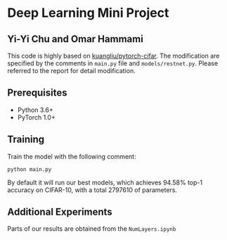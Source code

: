 # Deep Learning Mini Project
## Yi-Yi Chu and Omar Hammami

This code is highly based on [kuangliu/pytorch-cifar](https://github.com/kuangliu/pytorch-cifar). The modification are specified by the comments in ```main.py``` file and ```models/restnet.py```. Please referred to the report for detail modification.

## Prerequisites
- Python 3.6+
- PyTorch 1.0+

## Training
Train the model with the following comment:
```
python main.py
```
By default it will run our best models, which achieves 94.58% top-1 accuracy on CIFAR-10, with a total 2797610 of parameters.

## Additional Experiments
Parts of our results are obtained from the ```NumLayers.ipynb```


